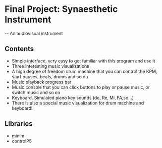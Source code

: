 # Final Project: Synaesthetic Instrument
-- An audiovisual instrument

## Contents
- Simple interface, very easy to get familiar with this program and use it
- Three interesting music visualizations
- A high degree of freedom drum machine that you can control the KPM, start pauses, beats, drums and so on
- Music playback progress bar
- Music console that you can click buttons to play or pause music, or switch music and so on
- Keyboard. Simulated piano key sounds (do, Re, Mi, FA,so...)
- There is also a special music visualization for drum machine and keyboard! 

## Libraries
- minim
- controlP5
